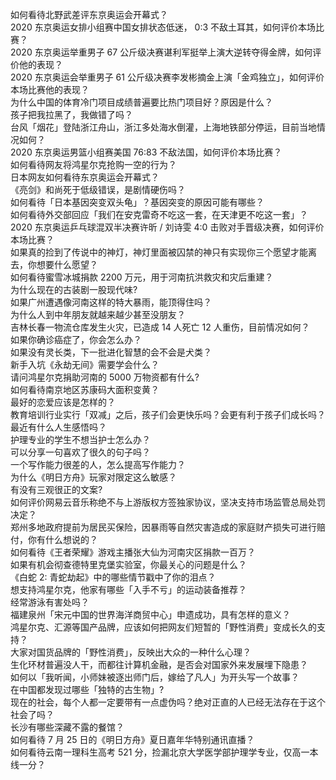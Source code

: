 如何看待北野武差评东京奥运会开幕式？  
2020 东京奥运女排小组赛中国女排状态低迷， 0:3 不敌土耳其，如何评价本场比赛？  
2020 东京奥运举重男子 67 公斤级决赛谌利军挺举上演大逆转夺得金牌，如何评价他的表现？  
2020 东京奥运会举重男子 61 公斤级决赛李发彬摘金上演「金鸡独立」，如何评价本场比赛他的表现？  
为什么中国的体育冷门项目成绩普遍要比热门项目好？原因是什么？  
孩子把我拉黑了，我做错了吗？  
台风「烟花」登陆浙江舟山，浙江多处海水倒灌，上海地铁部分停运，目前当地情况如何？  
2020 东京奥运男篮小组赛美国 76:83 不敌法国，如何评价本场比赛？  
如何看待网友将鸿星尔克抢购一空的行为？  
日本网友如何看待东京奥运会开幕式？  
《亮剑》和尚死于低级错误，是剧情硬伤吗？  
如何看待「日本基因突变双头龟」？基因突变的原因可能有哪些？  
如何看待外交部回应「我们在安克雷奇不吃这一套，在天津更不吃这一套」？  
2020 东京奥运乒乓球混双半决赛许昕 / 刘诗雯 4:0 击败对手晋级决赛，如何评价本场比赛？  
如果真的捡到了传说中的神灯，神灯里面被囚禁的神只有实现你三个愿望才能离去，你想要什么愿望？  
如何看待蜜雪冰城捐款 2200 万元，用于河南抗洪救灾和灾后重建？  
为什么现在的古装剧一股现代味?  
如果广州遭遇像河南这样的特大暴雨，能顶得住吗？  
为什么人到中年朋友就越来越少甚至没朋友？  
吉林长春一物流仓库发生火灾，已造成 14 人死亡 12 人重伤，目前情况如何？  
如果你确诊癌症了，你会怎么办？  
如果没有灵长类，下一批进化智慧的会不会是犬类？  
新手入坑《永劫无间》需要学会什么？  
请问鸿星尔克捐助河南的 5000 万物资都有什么?  
如何看待南京地区苏康码大面积变黄？  
最好的恋爱应该是怎样的？  
教育培训行业实行「双减」之后，孩子们会更快乐吗？会更有利于孩子们成长吗？  
最近有什么人生感悟吗？  
护理专业的学生不想当护士怎么办？  
可以分享一句喜欢了很久的句子吗？  
一个写作能力很差的人，怎么提高写作能力？  
为什么《明日方舟》玩家对限定这么敏感？  
有没有三观很正的文案?  
如何评价网易云音乐称绝不与上游版权方签独家协议，坚决支持市场监管总局处罚决定？  
郑州多地政府提前为居民买保险，因暴雨等自然灾害造成的家庭财产损失可进行赔付，你有什么想说的？  
如何看待《王者荣耀》游戏主播张大仙为河南灾区捐款一百万？  
如果有机会彻查德特里克堡实验室，你最关心的问题是什么？  
《白蛇 2: 青蛇劫起》中的哪些情节戳中了你的泪点？  
想支持鸿星尔克，他家有哪些「入手不亏」的运动装备推荐？  
经常游泳有害处吗？  
福建泉州「宋元中国的世界海洋商贸中心」申遗成功，具有怎样的意义？  
鸿星尔克、汇源等国产品牌，应该如何把网友们短暂的「野性消费」变成长久的支持？  
大家对国货品牌的「野性消费」，反映出大众的一种什么心理？  
生化环材普遍没人干，而都往计算机金融，是否会对国家外来发展埋下隐患？  
如何以「我听闻，小师妹被逐出师门后，嫁给了凡人」为开头写一个故事？  
在中国都发现过哪些「独特的古生物」?  
现在的社会，每个人都一定要带有一点虚伪吗？绝对正直的人已经无法存在于这个社会了吗？  
长沙有哪些深藏不露的餐馆？  
如何看待 7 月 25 日的《明日方舟》夏日嘉年华特别通讯直播？  
如何看待云南一理科生高考 521 分，捡漏北京大学医学部护理学专业，仅高一本线一分？  
